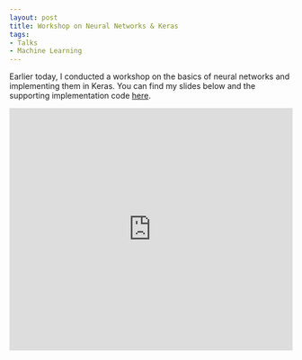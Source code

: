 ```yaml
---
layout: post
title: Workshop on Neural Networks & Keras
tags:
- Talks
- Machine Learning
---
```


Earlier today, I conducted a workshop on the basics of neural networks and implementing them in Keras. You can find my slides below and the supporting implementation code [here](https://github.com/SuyashLakhotia/NTUOSS-NeuralNetworks/blob/master/notebook.ipynb).

<iframe src="https://docs.google.com/presentation/d/e/2PACX-1vS7ev4E0FzVCkCxQ8R0on9UkGpDwfvNVe48f8RXb2wfge7umn0lzKlVoYhovRAI4HmoR28zU3YXMgUV/embed?start=false&loop=false&delayms=3000" frameborder="0" style="width: 100%; height: calc(100vw * 0.45);" allowfullscreen="true" mozallowfullscreen="true" webkitallowfullscreen="true"></iframe>
